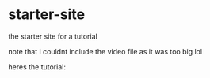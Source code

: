# starter-site
the starter site for a tutorial

note that i couldnt include the video file as it was too big lol

heres the tutorial:
